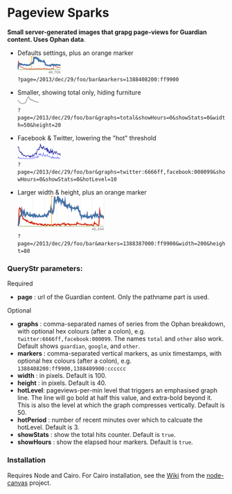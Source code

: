 Pageview Sparks
===============

__Small server-generated images that grapg page-views for Guardian content. Uses Ophan data__. 

* Defaults settings, plus an orange marker   
![example1](./example1.png)  
`?page=/2013/dec/29/foo/bar&markers=1388408200:ff9900`

* Smaller, showing total only, hiding furniture  
![example3](./example3.png)  
`?page=/2013/dec/29/foo/bar&graphs=total&showHours=0&showStats=0&width=50&height=20`

* Facebook & Twitter, lowering the "hot" threshold  
![example4](./example4.png)  
`?page=/2013/dec/29/foo/bar&graphs=twitter:6666ff,facebook:000099&showHours=0&showStats=0&hotLevel=10`

* Larger width & height, plus an orange marker  
![example2](./example2.png)  
`?page=/2013/dec/29/foo/bar&markers=1388387000:ff9900&width=200&height=80`


### QueryStr parameters:

Required
* __page__ : url of the Guardian content. Only the pathname part is used.

Optional
* __graphs__ : comma-separated names of series from the Ophan breakdown, with optional hex colours (after a colon), e.g. `twitter:6666ff,facebook:000099`. The names `total` and `other` also work. Default shows `guardian`, `google`, and `other`.
* __markers__ : comma-separated vertical markers, as unix timestamps, with optional hex colours (after a colon), e.g. `1388408200:ff9900,1388409900:cccccc`
* __width__ : in pixels. Default is 100.
* __height__ : in pixels. Default is 40.
* __hotLevel__:  pageviews-per-min level that triggers an emphasised graph line. The line will go bold at half this value, and extra-bold beyond it. This is also the level at which the graph compresses vertically. Default is 50.
* __hotPeriod__ : number of recent minutes over which to calcuate the hotLevel. Default is 3.
* __showStats__ : show the total hits counter. Default is `true`.
* __showHours__ :  show the elapsed hour markers. Default is `true`.


### Installation

Requires Node and Cairo. For Cairo installation, see the [Wiki](https://github.com/LearnBoost/node-canvas/wiki/_pages) from the [node-canvas](https://github.com/LearnBoost/node-canvas) project.
